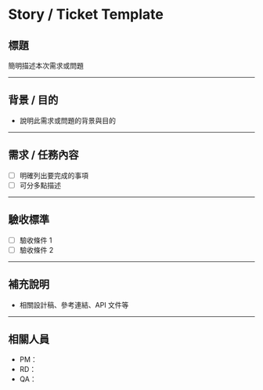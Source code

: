 # Story / Ticket Template

## 標題

簡明描述本次需求或問題

---

## 背景 / 目的

- 說明此需求或問題的背景與目的

---

## 需求 / 任務內容

- [ ] 明確列出要完成的事項
- [ ] 可分多點描述

---

## 驗收標準

- [ ] 驗收條件 1
- [ ] 驗收條件 2

---

## 補充說明

- 相關設計稿、參考連結、API 文件等

---

## 相關人員

- PM：
- RD：
- QA：
